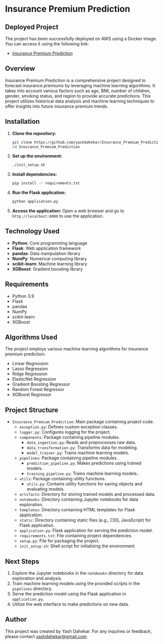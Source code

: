 # Insurance Premium Prediction

## Deployed Project
The project has been successfully deployed on AWS using a Docker image. You can access it using the following link:
- [Insurance Premium Prediction](https://twxp3cdfti.ap-southeast-2.awsapprunner.com/)

## Overview
Insurance Premium Prediction is a comprehensive project designed to forecast insurance premiums by leveraging machine learning algorithms. It takes into account various factors such as age, BMI, number of children, gender, smoking status, and region to provide accurate predictions. This project utilizes historical data analysis and machine learning techniques to offer insights into future insurance premium trends.

## Installation
1. **Clone the repository:**
    ```bash
    git clone https://github.com/yashdahekar/Insurance_Premium_Prediction
    cd Insurance_Premium_Prediction
    ```

2. **Set up the environment:**
    ```bash
    ./init_setup.sh
    ```

3. **Install dependencies:**
    ```bash
    pip install -r requirements.txt
    ```

4. **Run the Flask application:**
    ```bash
    python application.py
    ```

5. **Access the application:**
    Open a web browser and go to `http://localhost:8080` to use the application.

## Technology Used
- **Python**: Core programming language
- **Flask**: Web application framework
- **pandas**: Data manipulation library
- **NumPy**: Numerical computing library
- **scikit-learn**: Machine learning library
- **XGBoost**: Gradient boosting library

## Requirements
- Python 3.9 
- Flask
- pandas
- NumPy
- scikit-learn
- XGBoost

## Algorithms Used
The project employs various machine learning algorithms for insurance premium prediction:
- Linear Regression
- Lasso Regression
- Ridge Regression
- ElasticNet Regression
- Gradient Boosting Regressor
- Random Forest Regressor
- XGBoost Regressor

## Project Structure

- `Insurance_Premium_Prediction`: Main package containing project code.
  - `exception.py`: Defines custom exception classes.
  - `logger.py`: Configures logging for the project.
  - `components`: Package containing pipeline modules.
    - `data_ingestion.py`: Reads and preprocesses raw data.
    - `data_transformation.py`: Transforms data for modeling.
    - `model_trainer.py`: Trains machine learning models.
  - `pipelines`: Package containing pipeline modules.
    - `prediction_pipeline.py`: Makes predictions using trained models. 
    - `training_pipeline.py`: Trains machine learning models.. 
  - `utils`: Package containing utility functions.
    - `utils.py`: Contains utility functions for saving objects and evaluating models.
  - `artifacts`: Directory for storing trained models and processed data.
  - `notebooks`: Directory containing Jupyter notebooks for data exploration.
  - `templates`: Directory containing HTML templates for Flask application.
  - `static`: Directory containing static files (e.g., CSS, JavaScript) for Flask application.
  - `application.py`: Flask application for serving the prediction model.
  - `requirements.txt`: File containing project dependencies.
  - `setup.py`: File for packaging the project.
  - `init_setup.sh`: Shell script for initializing the environment.


## Next Steps
1. Explore the Jupyter notebooks in the `notebooks` directory for data exploration and analysis.
2. Train machine learning models using the provided scripts in the `pipelines` directory.
3. Serve the prediction model using the Flask application in `application.py`.
4. Utilize the web interface to make predictions on new data.

## Author
This project was created by Yash Dahekar. For any inquiries or feedback, please contact [yashdahekar@gmail.com](mailto:yashdahekar@gmail.com).

